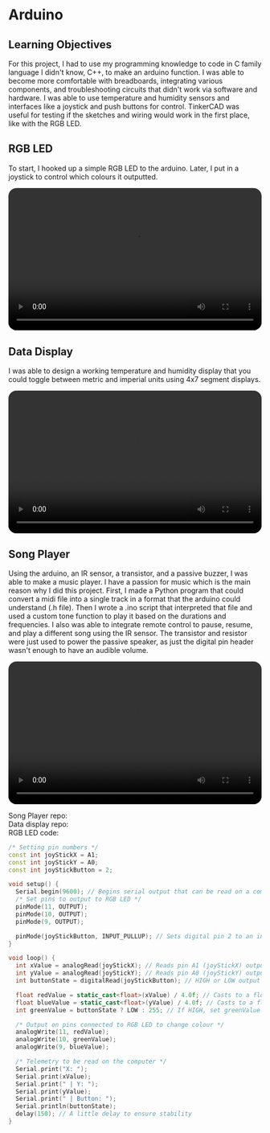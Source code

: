 # Arduino
## Learning Objectives
For this project, I had to use my programming knowledge to code in C family language I didn't know, C++, to make an arduino function. I was able to become more comfortable with breadboards, integrating various components, and troubleshooting circuits that didn't work via software and hardware. I was able to use temperature and humidity sensors and interfaces like a joystick and push buttons for control. TinkerCAD was useful for testing if the sketches and wiring would work in the first place, like with the RGB LED.

## RGB LED
To start, I hooked up a simple RGB LED to the arduino. Later, I put in a joystick to control which colours it outputted.

<div style="position: relative; width: 100%; padding-top: 56.25%;">
  <video
    src="https://github.com/normalday843812/engineering-portfolio/raw/refs/heads/main/projects/arduino/videos/rgb-led-testing.mp4"
    style="position: absolute; top: 0; left: 0; width: 100%; height: 100%; border-radius: 16px;"
    controls
  ></video>
</div>

## Data Display
I was able to design a working temperature and humidity display that you could toggle between metric and imperial units using 4x7 segment displays.

<div style="position: relative; width: 100%; padding-top: 56.25%;">
  <video
    src="https://github.com/normalday843812/engineering-portfolio/raw/refs/heads/main/projects/arduino/videos/data-display-testing.mp4"
    style="position: absolute; top: 0; left: 0; width: 100%; height: 100%; border-radius: 16px;"
    controls
  ></video>
</div>

## Song Player
Using the arduino, an IR sensor, a transistor, and a passive buzzer, I was able to make a music player. I have a passion for music which is the main reason why I did this project. First, I made a Python program that could convert a midi file into a single track in a format that the arduino could understand (.h file). Then I wrote a .ino script that interpreted that file and used a custom tone function to play it based on the durations and frequencies. I also was able to integrate remote control to pause, resume, and play a different song using the IR sensor. The transistor and resistor were just used to power the passive speaker, as just the digital pin header wasn't enough to have an audible volume.

<div style="position: relative; width: 100%; padding-top: 56.25%;">
  <video
    src="https://github.com/normalday843812/engineering-portfolio/raw/refs/heads/main/projects/arduino/videos/song-player-testing.mp4"
    style="position: absolute; top: 0; left: 0; width: 100%; height: 100%; border-radius: 16px;"
    controls
  ></video>
</div>

Song Player repo: <a href="https://github.com/normalday843812/buzzer-arduino" target="_blank" rel="noopener noreferrer" aria-label="GitHub"><i class="bi bi-github"></i></a> <br>
Data display repo: <a href="https://github.com/normalday843812/data-display-arduino" target="_blank" rel="noopener noreferrer" aria-label="GitHub"><i class="bi bi-github"></i></a><br>
RGB LED code:
```C++
/* Setting pin numbers */
const int joyStickX = A1; 
const int joyStickY = A0;
const int joyStickButton = 2;

void setup() {
  Serial.begin(9600); // Begins serial output that can be read on a computer
  /* Set pins to output to RGB LED */
  pinMode(11, OUTPUT);
  pinMode(10, OUTPUT);
  pinMode(9, OUTPUT);

  pinMode(joyStickButton, INPUT_PULLUP); // Sets digital pin 2 to an input, turns on pull-up resistor so button isn't unreliable
}

void loop() {
  int xValue = analogRead(joyStickX); // Reads pin A1 (joyStickX) outputs between 0 to 1023
  int yValue = analogRead(joyStickY); // Reads pin A0 (joyStickY) outputs between 0 to 1023
  int buttonState = digitalRead(joyStickButton); // HIGH or LOW output

  float redValue = static_cast<float>(xValue) / 4.0f; // Casts to a float and normalises to 0 to 256
  float blueValue = static_cast<float>(yValue) / 4.0f; // Casts to a float and normalises to 0 to 256
  int greenValue = buttonState ? LOW : 255; // If HIGH, set greenValue to 0, if LOW, set greenValue to 255

  /* Output on pins connected to RGB LED to change colour */
  analogWrite(11, redValue);
  analogWrite(10, greenValue);
  analogWrite(9, blueValue);

  /* Telemetry to be read on the computer */
  Serial.print("X: ");
  Serial.print(xValue);
  Serial.print(" | Y: ");
  Serial.print(yValue);
  Serial.print(" | Button: ");
  Serial.println(buttonState);
  delay(150); // A little delay to ensure stability
}
```